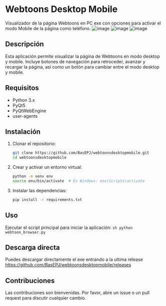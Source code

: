 # Webtoons Desktop Mobile

Visualizador de la página Webtoons en PC exe con opciones para activar el modo Mobile de la página como teléfono.
![image](https://github.com/user-attachments/assets/1e520070-9ea9-454e-a8fe-4088f4cd9819) ![image](https://github.com/user-attachments/assets/cc5618dc-5b30-4568-94c5-a7772e96d01b)
 ![image](https://github.com/user-attachments/assets/864651d0-a221-4750-a8c9-7570fdc93789)

## Descripción

Esta aplicación permite visualizar la página de Webtoons en modo desktop y mobile. Incluye botones de navegación para retroceder, avanzar y recargar la página, así como un botón para cambiar entre el modo desktop y mobile.

## Requisitos

- Python 3.x
- PyQt5
- PyQtWebEngine
- user-agents

## Instalación

1. Clonar el repositorio:
    ```sh
    git clone https://github.com/BasEPJ/webtoonsdesktopmobile.git
    cd webtoonsdesktopmobile
    ```

2. Crear y activar un entorno virtual:
    ```sh
    python -m venv env
    source env/bin/activate  # En Windows: env\Scripts\activate
    ```

3. Instalar las dependencias:
    ```sh
    pip install -r requirements.txt
    ```

## Uso

Ejecutar el script principal para iniciar la aplicación:
    ```sh
    python webtoon_browser.py
    ```

## Descarga directa

Puedes descargar directamente el exe entrando a la ultima release
https://github.com/BasEPJ/webtoonsdesktopmobile/releases


## Contribuciones

Las contribuciones son bienvenidas. Por favor, abre un issue o un pull request para discutir cualquier cambio.


